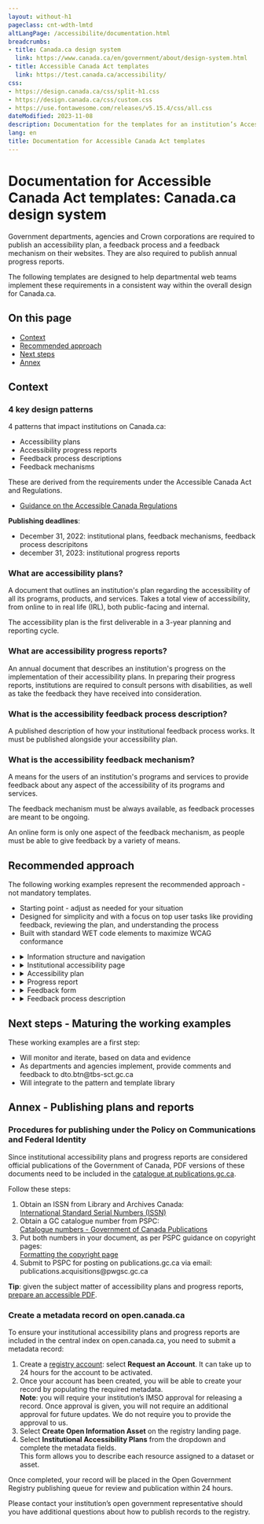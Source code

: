 ```yaml
---
layout: without-h1
pageclass: cnt-wdth-lmtd
altLangPage: /accessibilite/documentation.html
breadcrumbs:
- title: Canada.ca design system
  link: https://www.canada.ca/en/government/about/design-system.html
- title: Accessible Canada Act templates
  link: https://test.canada.ca/accessibility/
css:
- https://design.canada.ca/css/split-h1.css
- https://design.canada.ca/css/custom.css
- https://use.fontawesome.com/releases/v5.15.4/css/all.css
dateModified: 2023-11-08
description: Documentation for the templates for an institution’s Accessibility plan and reports, and a feedback mechanism.
lang: en
title: Documentation for Accessible Canada Act templates
---
```

<h1 property="name" id="wb-cont" dir="ltr"><span class="stacked"><span>Documentation for Accessible Canada Act templates</span>: <span>Canada.ca design system</span></span></h1>
<section>
  <p>Government departments, agencies and Crown corporations are required to publish an accessibility plan, a feedback process and a feedback mechanism on their websites. They are also required to publish annual progress reports.</p>
  <p>The following templates are designed to help departmental web teams implement these requirements in a consistent way within the overall design for Canada.ca.</p>
  <h2>On this page</h2>
  <ul>
    <li><a href="#context">Context</a></li>
    <li><a href="#approach">Recommended approach</a></li>
    <li><a href="#next">Next steps</a></li>
    <li><a href="#annex">Annex</a></li>
  </ul>
</section>
<section>
  <h2 id="context">Context</h2>
  <h3>4 key design patterns</h3>
  <p>4 patterns that impact institutions on Canada.ca:</p>
  <ul>
    <li>Accessibility plans</li>
    <li>Accessibility progress reports</li>
    <li>Feedback process descriptions</li>
    <li>Feedback mechanisms</li>
  </ul>
  <p>These are derived from the requirements under the Accessible Canada Act and Regulations.</p>
  <ul>
    <li><a href="https://www.canada.ca/en/employment-social-development/programs/accessible-canada-regulations-guidance.html">Guidance on the Accessible Canada Regulations</a></li>
  </ul>
  <p class="mrgn-tp-lg"><strong>Publishing deadlines</strong>:</p>
  <ul>
    <li>December 31, 2022: institutional plans, feedback mechanisms, feedback process descripitons</li>
    <li>december 31, 2023: institutional progress reports</li>
  </ul>
  
  <h3>What are accessibility plans?</h3>
  <p>A document that outlines an institution's plan regarding the accessibility of all its programs, products, and services. Takes a total view of accessibility, from online to in real life (IRL), both public-facing and internal.</p>
  <p>The accessibility plan is the first deliverable in a 3-year planning and reporting cycle.</p>
 <h3>What are accessibility progress reports?</h3>
 <p>An annual document that describes an institution's progress on the implementation of their accessibility plans. In preparing their progress reports, institutions are required to consult persons with disabilities, as well as take the feedback they have received into consideration.</p>
  <h3>What is the accessibility feedback process description?</h3>
  <p>A published description of how your institutional feedback process works. It must be published alongside your accessibility plan.</p>
  <h3>What is the accessibility feedback mechanism?</h3>
  <p>A means for the users of an institution's programs and services to provide feedback about any aspect of the accessibility of its programs and services.</p>
  <p>The feedback mechanism must be always available, as feedback processes are meant to be ongoing.</p>
  <p>An online form is only one aspect of the feedback mechanism, as people must be able to give feedback by a variety of means.</p>
</section>
<section>
  <h2 id="approach">Recommended approach</h2>
  <p>The following working examples represent the recommended approach - not mandatory templates.</p>
  <ul>
    <li>Starting point - adjust as needed for your situation</li>
    <li>Designed for simplicity and with a focus on top user tasks like providing feedback, reviewing the plan, and understanding the process</li>
    <li>Built with standard WET code elements to maximize WCAG conformance</li>
  </ul>
</section>
<ul class="list-unstyled mrgn-tp-lg">
  <li>
    <details id="details-panel1">
      <summary class="bg-info">Information structure and navigation</summary>
      <h3>Recommended information architecture for institutional websites</h3>
      <figure class="gc-complex-img" role="group"><img src="../assets/img/info-structure-en.png" class="img-responsive mrgn-tp-lg" alt="A long description can be found after the image">
        <figcaption>
          <details class="small">
            <summary>Detailed description</summary>
            <p class="mrgn-tp-lg">Diagram of recommended website structure. First row on top: Institutional landing page (ILP). Second row: Accessibility page. Third row at the bottom, 3 elements: Accessibility plan, Feedback mechanism, Description of feedback process</p>
          </details>
        </figcaption>
      </figure>
      <h4>Accessibility link from Institutional landing page (ILP)</h4>
      <p>Recommended link label is "Accessibility"</p>
      <figure class="gc-complex-img" role="group"><img src="../assets/img/accessibility-link-en.png" class="img-responsive mrgn-tp-lg" alt="A long description can be found after the image">
        <figcaption>
          <details class="small">
            <summary>Detailed description</summary>
            <p class="mrgn-tp-lg">Screenshot of Agriculture and Agri-Food Canada's public facing website. Under 'About AAFC', you can find 4 links: About our department, Transparency, Accessibility, Job opportunities.</p>
          </details>
        </figcaption>
      </figure>
      <p class="mrgn-tp-lg"><span class="fas fa-universal-access mrgn-rght-md text-success fa-lg" aria-hidden="true"></span> Example drawn from <a href="https://agriculture.canada.ca/en">AAFC’s institutional landing page</a></p>
      <h3>Breadcrumb for accessibility products</h3>
      <figure class="gc-complex-img" role="group"><img src="../assets/img/breadcrumb-en.png" class="img-responsive mrgn-tp-lg" alt="A long description can be found after the image">
        <figcaption>
          <details class="small">
            <summary>Detailed description</summary>
            <p class="mrgn-tp-lg">Screenshot of the Government of Canada's website. The breadcrumbs are: Canada.ca, Institution name, Accessibility at "Institution name"</p>
          </details>
        </figcaption>
      </figure>
      <h4>Design considerations</h4>
      <p>While DTO recommends creating an accessibility node in your institution’s information architecture, it may also make sense to cross-link from elsewhere on your sites, such as:</p>
      <ul>
        <li>Linking to the accessibility plan from a “Reports and plans” section</li>
        <li>Linking to the accessibility feedback form from your “Contact us” pages</li>
      </ul>
    </details>
  </li>
  <li>
    <details id="details-panel2">
      <summary class="bg-info">Institutional accessibility page</summary>
      <h3>Recommended template</h3>
      <figure class="gc-complex-img" role="group"><img src="../assets/img/accessibility-landing-page-en.png" class="img-responsive mrgn-tp-lg" alt="A long description can be found after the image">
        <figcaption>
          <details class="small">
            <summary>Detailed description</summary>
            <p class="mrgn-tp-lg">Screenshot of the Government of Canada's website titled "Accessibility at Institution name". There is a green button named "Provide feedback", then 2 links: Accessibility Plan and Feedback process.</p>
          </details>
        </figcaption>
      </figure>
      <p class="mrgn-tp-lg"><span class="fas fa-universal-access mrgn-rght-md text-success fa-lg" aria-hidden="true"></span> <a href="accessibility.html">Working example - Institutional accessibility page</a></p>
      <h3>Design considerations</h3>
      <ul>
        <li>Likely top task will be giving feedback, so the page uses the Super-task button</li>
        <li>Additional doormats can be added as needed</li>
        <li>Other patterns can be used as well on this page (e.g. Most requested band, contextual features)</li>
        <li>Design will likely evolve as future requirements come online, e.g. accessibility statements required under the <a href="https://a11y.canada.ca/en/standards/">proposed ICT accessibility standard</a></li>
      </ul>
    </details>
  </li>
  <li>
    <details id="details-panel3">
      <summary class="bg-info">Accessibility plan</summary>
      <h3>Recommended template</h3>
      <figure class="gc-complex-img" role="group"> <img src="../assets/img/accessibility-plan-en.png" class="img-responsive mrgn-tp-lg" alt="A long description can be found after the image">
        <figcaption>
          <details class="small">
            <summary>Detailed description</summary>
            <p class="mrgn-tp-lg">Screenshot of the Government of Canada's website titled "Accessibility plan at Institution name" with a link to a Sample Accessibility Plan Template. Under it there is a link titled "List of accessibility plans from other institutions".</p>
          </details>
        </figcaption>
      </figure>
      <p class="mrgn-tp-lg"><span class="fas fa-universal-access mrgn-rght-md text-success fa-lg" aria-hidden="true"></span> <a href="plan.html">Working example - Accessibility plan</a></p>
      <h3>Design considerations</h3>
      <p>Ensure the plan meets the requirements outlined in <a href="https://www.canada.ca/en/employment-social-development/programs/accessible-canada-regulations-guidance/accessibility-plans.html">Guidance on accessibility plans</a>:</p>
      <ul>
        <li>This guidance includes a content template for the plan itself</li>
      </ul>
      <p>People are encouraged to provide feedback on accessibility plans - ensure there is a link to the feedback process and/or feedback form from within the plan itself.</p>
      <p>To assist with findability, TBS is creating a central index for accessibility plans on the <a href="https://open.canada.ca/">Open government site</a>:</p>
      <ul>
        <li>Include a link from your plan to the central index</li>
        <li>Submit a metadata record for your plan</li>
        <li>See annex for instructions</li>
      </ul>
      <p>According to the <a href="https://www.tbs-sct.canada.ca/pol/doc-eng.aspx?id=27167">Procedures for publishing</a>, institutional accessibility plans are considered publications:</p>
      <ul>
        <li>Request an ISSN and submit a copy to publications.gc.ca</li>
        <li>See annex for instructions</li>
      </ul>
      <p>Institutions must notify the Accessibility Commissioner at the Canadian Human Rights Commission within 48 hours of publishing their accessibility plans:</p>
      <ul>
        <li>Send an email to Info.Com@chrc-ccdp.gc.ca or use the CHRC’s <a href="https://www.accessibilitychrc.ca/en/notifying-accessibility-commissioner">My Accessibility Portal</a> service</li>
        <li>Include a link or URL for the plan in the email you send</li>
      </ul>
    </details>
  </li>
   <li>
    <details id="details-panel4">
      <summary class="bg-info">Progress report</summary>
      <h3>Recommended template</h3>
      <figure class="gc-complex-img" role="group"> <img src="../assets/img/progress-report-en.png" class="img-responsive mrgn-tp-lg" alt="A long description can be found after the image">
        <figcaption>
          <details class="small">
            <summary>Detailed description</summary>
            <p class="mrgn-tp-lg">Screenshot of the Government of Canada's website titled "202x accessibility progress report for Institution name" with a link to a Guidance on preparing accessibility progress reports. Under it there is are links titled "Provide feedback" and "List of accessibility plans from other institutions".</p>
          </details>
        </figcaption>
      </figure>
      <p class="mrgn-tp-lg"><span class="fas fa-universal-access mrgn-rght-md text-success fa-lg" aria-hidden="true"></span> <a href="progress-report.html">Working example - Accessibility progress report</a></p>
      <h3>Design considerations</h3>
      <p>Ensure the document meets the requirements outlined in <a href="https://www.canada.ca/en/employment-social-development/programs/accessible-canada-regulations-guidance/progress-reports.html">Guidance on accessibility progress reports</a>:</p>
      <ul>
        <li>This guidance includes instructions on required headings to structure the content of the report</li>
      </ul>
      <p>People are encouraged to provide feedback on progress reports - ensure there is a link to the feedback process and/or feedback form from within the document itself.</p>
      <p>To assist with findability, TBS is creating a central index for accessibility plans and reports on the <a href="https://open.canada.ca/">Open government site</a>:</p>
      <ul>
        <li>Include a link from your progress report to the central index</li>
        <li>Submit a metadata record for your progress report</li>
        <li>See annex for instructions</li>
      </ul>
      <p>According to the <a href="https://www.tbs-sct.canada.ca/pol/doc-eng.aspx?id=27167">Procedures for publishing</a>, institutional progress reports are considered publications:</p>
      <ul>
        <li>Request an ISSN and submit a copy to publications.gc.ca</li>
        <li>See annex for instructions</li>
      </ul>
      <p>Institutions must notify the Accessibility Commissioner at the Canadian Human Rights Commission within 48 hours of publishing their progress reports:</p>
      <ul>
        <li>Send an email to Info.Com@chrc-ccdp.gc.ca or use the CHRC’s <a href="https://www.accessibilitychrc.ca/en/notifying-accessibility-commissioner">My Accessibility Portal</a> service</li>
        <li>Include a link or URL for the plan in the email you send</li>
      </ul>
    </details>
  </li>
  <li>
    <details id="details-panel5">
      <summary class="bg-info">Feedback form</summary>
      <h3>Recommended template – feedback form</h3>
      <figure class="gc-complex-img" role="group"> <img src="../assets/img/feedback-form-en.png" class="img-responsive mrgn-tp-lg" alt="A long description can be found after the image">
        <figcaption>
          <details class="small">
            <summary>Detailed description</summary>
            <p class="mrgn-tp-lg">Screenshot of the Government of Canada's website titled "Accessibility feedback form". Example of question with radio buttons.</p>
          </details>
        </figcaption>
      </figure>
      <p class="mrgn-tp-lg"><span class="fas fa-universal-access mrgn-rght-md text-success fa-lg" aria-hidden="true"></span> <a href="feedback-form.html">Working example - Accessibility feedback form</a></p>
      <h4>Recommended template - acknowledgement page</h4>
      <figure class="gc-complex-img" role="group"> <img src="../assets/img/acknowledgement-en.png" class="img-responsive mrgn-tp-lg" alt="A long description can be found after the image">
        <figcaption>
          <details class="small">
            <summary>Detailed description</summary>
            <p class="mrgn-tp-lg">Screenshot of the Government of Canada's website titled "Accessibility feedback form acknowledgement". Thank you for your feedback.</p>
          </details>
        </figcaption>
      </figure>
      <p class="mrgn-tp-lg"><span class="fas fa-universal-access mrgn-rght-md text-success fa-lg" aria-hidden="true"></span> <a href="feedback-acknowledgement.html">Working example - Acknowledgement page</a></p>
      <h3>Design considerations</h3>
      <p>You will need to hook the intake form up to something - a generic email, a ticketing system, etc. (remember to keep incoming feedback for 7 years!)</p>
      <ul>
        <li>AEM users - send a ticket to Principal Publisher to leverage the “file and forget” solution for hooking forms up to an email address</li>
      </ul>
      <p>People submitting feedback have the option to request a response - form design includes information on turnaround times in this scenario.</p>
      <p>Form has been designed to minimize the collection of personally identifiable information (PII):</p>
      <ul>
        <li>When the user specifically requests a response, it only asks for an email address</li>
        <li>Includes instructions for users to not include PII in the comment box</li>
      </ul>
      <p>When creating your own implementation, consult with your organization’s ATIP coordinator. </p>
    </details>
  </li>
  <li>
    <details id="details-panel6">
      <summary class="bg-info">Feedback process description</summary>
      <h3>Recommended template</h3>
      <figure class="gc-complex-img" role="group"> <img src="../assets/img/feedback-process-en.png" class="img-responsive mrgn-tp-lg" alt="A long description can be found after the image">
        <figcaption>
          <details class="small">
            <summary>Detailed description</summary>
            <p class="mrgn-tp-lg">Screenshot of the Government of Canada's website titled "Accessibility feedback process at institution name". Many links how to provide feedback.</p>
          </details>
        </figcaption>
      </figure>
      <p class="mrgn-tp-lg"><span class="fas fa-universal-access mrgn-rght-md text-success fa-lg" aria-hidden="true"></span> <a href="feedback-process.html">Working example - Accessibility feedback process description</a></p>
      <h4>Design considerations</h4>
      <p>Designed to focus on top-of-mind user needs, rather than providing an exhaustive description of back-office procedures.</p>
      <p>Ensure the underlying process meets the requirements outlined in Guidance on feedback processes:</p>
      <ul>
        <li>People must be able to provide feedback by a variety of means, including email, telephone, snail mail</li>
        <li>Feedback must be analyzed and reported on in future</li>
      </ul>
      <p>As with accessibility plans, institutions must notify the Accessibility Commissioner at the Canadian Human Rights Commission within 48 hours of publishing their process description.</p>
      <ul>
        <li>Send an email to Info.Com@chrc-ccdp.gc.ca or use the CHRC’s <a href="https://www.accessibilitychrc.ca/en/notifying-accessibility-commissioner">My Accessibility Portal</a> service</li>
        <li>Include a link or URL for the process description in the email you send</li>
      </ul>
    </details>
  </li>
</ul>
<section>
  <h2 id="next">Next steps - Maturing the working examples</h2>
  <p>These working examples are a first step:</p>
  <ul>
    <li>Will monitor and iterate, based on data and evidence</li>
    <li>As departments and agencies implement, provide comments and feedback to dto.btn@tbs-sct.gc.ca</li>
    <li>Will integrate to the pattern and template library</li>
  </ul>
</section>
<section>
  <h2 id="annex">Annex - Publishing plans and reports</h2>
  <h3>Procedures for publishing under the Policy on Communications and Federal Identity</h3>
  <p>Since institutional accessibility plans and progress reports are considered official publications of the Government of Canada, PDF versions of these documents need to be included in the <a href="https://publications.gc.ca/site/eng/home.html">catalogue at publications.gc.ca</a>.</p>
  <p>Follow these steps:</p>
  <ol>
    <li>Obtain an ISSN from Library and Archives Canada:<br>
      <a href="https://library-archives.canada.ca/eng/services/publishers/issn/Pages/issn.aspx">International Standard Serial Numbers (ISSN)</a></li>
    <li>Obtain a GC catalogue number from PSPC:<br>
      <a href="https://publications.gc.ca/site/eng/services/applyForISBN.html">Catalogue numbers - Government of Canada Publications</a></li>
    <li>Put both numbers in your document, as per PSPC guidance on copyright pages:<br>
      <a href="https://publications.gc.ca/site/eng/services/formatCopyPage.html">Formatting the copyright page</a></li>
    <li>Submit to PSPC for posting on publications.gc.ca via email:<br>
      publications.acquisitions@pwgsc.gc.ca</li>
  </ol>
  <p><strong>Tip</strong>: given the subject matter of accessibility plans and progress reports, <a href="https://helpx.adobe.com/acrobat/using/creating-accessible-pdfs.html">prepare an accessible PDF</a>.</p>
  <h3>Create a metadata record on open.canada.ca</h3>
  <p>To ensure your institutional accessibility plans and progress reports are included in the central index on open.canada.ca, you need to submit a metadata record:</p>
  <ol>
    <li>Create a <a href="http://registry.open.canada.ca/">registry account</a>: select <strong>Request an Account</strong>.  It can take up to 24 hours for the account to be activated.</li>
    <li>Once your account has been created, you will be able to create your record by populating the required metadata.<br>
      <strong>Note</strong>: you will require your institution’s IMSO approval for releasing a record.  Once approval is given, you will not require an additional approval for future updates.  We do not require you to provide the approval to us.</li>
    <li>Select <strong>Create Open Information Asset</strong> on the registry landing page.</li>
    <li>Select <strong>Institutional Accessibility Plans</strong> from the dropdown and complete the metadata fields.<br>
      This form allows you to describe each resource assigned to a dataset or asset.</li>
  </ol>
  <p>Once completed, your record will be placed in the Open Government Registry publishing queue for review and publication within 24 hours.</p>
  <p>Please contact your institution’s open government representative should you have additional questions about how to publish records to the registry.</p>
</section>
